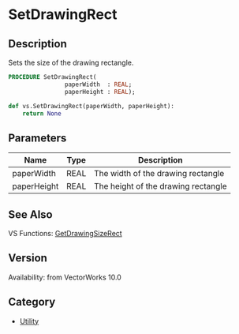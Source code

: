 # SetDrawingRect

## Description
Sets the size of the drawing rectangle.

```pascal
PROCEDURE SetDrawingRect(
				paperWidth  : REAL;
				paperHeight : REAL);
```

```python
def vs.SetDrawingRect(paperWidth, paperHeight):
    return None
```

## Parameters
|Name|Type|Description|
|---|---|---|
|paperWidth|REAL|The width of the drawing rectangle|
|paperHeight|REAL|The height of the drawing rectangle|

## See Also
VS Functions:
[GetDrawingSizeRect](GetDrawingSizeRect.md)

## Version
Availability: from VectorWorks 10.0

## Category
* [Utility](../Categories/Utility.md)

